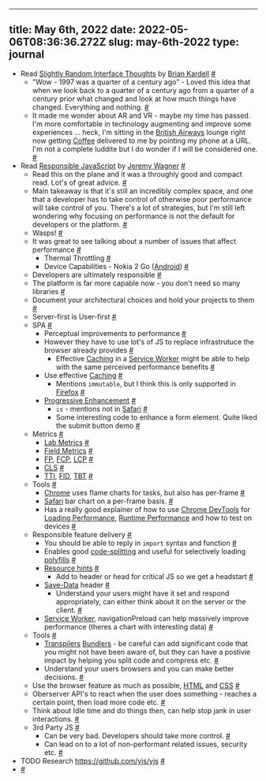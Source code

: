 
---
title: May 6th, 2022 
date: 2022-05-06T08:36:36.272Z
slug: may-6th-2022
type: journal
---
* Read [Slightly Random Interface Thoughts](https://bkardell.com/blog/OnInterfaces.html) by [Brian Kardell](../entry/brian-kardell) [#](#627a64fa-bb0f-4cfc-8156-03639327c3bf)<a name="627a64fa-bb0f-4cfc-8156-03639327c3bf"></a>
  * "Wow - 1997 was a quarter of a century ago" - Loved this idea that when we look back to a quarter of a century ago from a quarter of a century prior what changed and look at how much things have changed. Everything and nothing. [#](#627a64fa-a47b-48b5-b4a2-b939807ebf2e)<a name="627a64fa-a47b-48b5-b4a2-b939807ebf2e"></a>
  * It made me wonder about AR and VR - maybe my time has passed. I'm more comfortable in technology augmenting and improve some experiences ... heck, I'm sitting in the [British Airways](../entry/british-airways) lounge right now getting [Coffee](../entry/coffee) delivered to me by pointing my phone at a URL. I'm not a complete luddite but I do wonder if I will be considered one. [#](#627a64fa-23eb-4d40-8c7e-4c977aa1556f)<a name="627a64fa-23eb-4d40-8c7e-4c977aa1556f"></a>
* Read [Responsible JavaScript](../entry/responsible-javascript) by [Jeremy Wagner](../entry/jeremy-wagner) [#](#627a64fa-3dc8-42c0-98db-2ff34c677be8)<a name="627a64fa-3dc8-42c0-98db-2ff34c677be8"></a>
  * Read this on the plane and it was a throughly good and compact read. Lot's of great advice. [#](#627a64fa-8d81-439e-8b67-5043a32b5eb0)<a name="627a64fa-8d81-439e-8b67-5043a32b5eb0"></a>
  * Main takeaway is that it's still an incredibly complex space, and one that a developer has to take control of otherwise poor performance will take control of you. There's a lot of strategies, but I'm still left wondering why focusing on performance is not the default for developers or the platform. [#](#627a64fa-9438-4367-876b-dc0d85e7ce7f)<a name="627a64fa-9438-4367-876b-dc0d85e7ce7f"></a>
  * Wasps! [#](#627a64fa-4094-460c-8e80-818239eeb998)<a name="627a64fa-4094-460c-8e80-818239eeb998"></a>
  * It was great to see talking about a number of issues that affect performance [#](#627a64fa-df92-4c29-a6a0-d90f129fb811)<a name="627a64fa-df92-4c29-a6a0-d90f129fb811"></a>
    * Thermal Throttling [#](#627a64fa-221d-412e-afb7-0fcd27376e9a)<a name="627a64fa-221d-412e-afb7-0fcd27376e9a"></a>
    * Device Capabilities - Nokia 2 Go ([Android](../entry/android)) [#](#627a64fa-14fc-44cf-a2f9-562153513c21)<a name="627a64fa-14fc-44cf-a2f9-562153513c21"></a>
  * Developers are ultimately responsible [#](#627a64fa-3d63-4ffc-9323-986708af2e29)<a name="627a64fa-3d63-4ffc-9323-986708af2e29"></a>
  * The platform is far more capable now - you don't need so many libraries [#](#627a64fa-c499-451a-9b50-65c99540cea0)<a name="627a64fa-c499-451a-9b50-65c99540cea0"></a>
  * Document your architectural choices and hold your projects to them [#](#627a64fa-ca26-456c-a455-92b733da912f)<a name="627a64fa-ca26-456c-a455-92b733da912f"></a>
  * Server-first is User-first [#](#627a64fa-efd1-41f7-b287-24bca0000717)<a name="627a64fa-efd1-41f7-b287-24bca0000717"></a>
  * SPA [#](#627a64fa-35fb-448a-a1fd-eba7658cb8d2)<a name="627a64fa-35fb-448a-a1fd-eba7658cb8d2"></a>
    * Perceptual improvements to performance [#](#627a64fa-540f-4fc6-a7af-8eb20fbf7952)<a name="627a64fa-540f-4fc6-a7af-8eb20fbf7952"></a>
    * However they have to use lot's of JS to replace infrastrutuce the browser already provides [#](#627a64fa-778c-4bfe-b8dc-1f87ebe34f4c)<a name="627a64fa-778c-4bfe-b8dc-1f87ebe34f4c"></a>
      * Effective [Caching](../entry/caching) in a [Service Worker](../entry/service-worker) might be able to help with the same perceived performance benefits [#](#627a64fa-c07d-4b13-8c55-2edc952a1370)<a name="627a64fa-c07d-4b13-8c55-2edc952a1370"></a>
    * Use effective [Caching](../entry/caching) [#](#627a64fa-0e89-4c94-aca9-c96c81ae21ab)<a name="627a64fa-0e89-4c94-aca9-c96c81ae21ab"></a>
      * Mentions `immutable`, but I think this is only supported in [Firefox](../entry/firefox) [#](#627a64fa-59a1-472b-b7dc-39eb4e26a830)<a name="627a64fa-59a1-472b-b7dc-39eb4e26a830"></a>
    * [Progressive Enhancement](../entry/progressive-enhancement) [#](#627a64fa-76cb-4f58-9ebf-d5e96eeecc09)<a name="627a64fa-76cb-4f58-9ebf-d5e96eeecc09"></a>
      * `is` - mentions not in [Safari](../entry/safari) [#](#627a64fa-4a97-4ebc-b9a4-abdd36bda77f)<a name="627a64fa-4a97-4ebc-b9a4-abdd36bda77f"></a>
      * Some interesting code to enhance a form element. Quite liked the submit button demo [#](#627a64fa-b28c-47fa-b3ec-7cd66d5fd701)<a name="627a64fa-b28c-47fa-b3ec-7cd66d5fd701"></a>
  * Metrics [#](#627a64fa-da79-42d5-b7cd-d93958af09a0)<a name="627a64fa-da79-42d5-b7cd-d93958af09a0"></a>
    * [Lab Metrics](../entry/lab-metrics) [#](#627a64fa-4595-4b22-854f-fc185948da77)<a name="627a64fa-4595-4b22-854f-fc185948da77"></a>
    * [Field Metrics](../entry/field-metrics) [#](#627a64fa-8dca-4594-903d-4ba68e53208c)<a name="627a64fa-8dca-4594-903d-4ba68e53208c"></a>
    * [FP](../entry/fp), [FCP](../entry/fcp), [LCP](../entry/lcp) [#](#627a64fa-7b74-4189-bb5d-8c80e661df3d)<a name="627a64fa-7b74-4189-bb5d-8c80e661df3d"></a>
    * [CLS](../entry/cls) [#](#627a64fa-a649-4239-a98c-6e91725dbe14)<a name="627a64fa-a649-4239-a98c-6e91725dbe14"></a>
    * [TTI](../entry/tti), [FID](../entry/fid), [TBT](../entry/tbt) [#](#627a64fa-f782-40b0-af27-2eb56abc23a1)<a name="627a64fa-f782-40b0-af27-2eb56abc23a1"></a>
  * Tools [#](#627a64fa-92a5-4564-a393-06981335fc78)<a name="627a64fa-92a5-4564-a393-06981335fc78"></a>
    * [Chrome](../entry/chrome) uses flame charts for tasks, but also has per-frame [#](#627a64fa-5311-4c4c-bda2-1ee9ec82f14d)<a name="627a64fa-5311-4c4c-bda2-1ee9ec82f14d"></a>
    * [Safari](../entry/safari) bar chart on a per-frame basis. [#](#627a64fa-ef2b-4855-a88b-f30263c205bf)<a name="627a64fa-ef2b-4855-a88b-f30263c205bf"></a>
    * Has a really good explainer of how to use [Chrome DevTools](../entry/chrome-devtools) for [Loading Performance](../entry/loading-performance), [Runtime Performance](../entry/runtime-performance) and how to test on devices [#](#627a64fa-590b-40b5-aec5-e0677d4cf0fd)<a name="627a64fa-590b-40b5-aec5-e0677d4cf0fd"></a>
  * Responsible feature delivery [#](#627a64fa-aec0-43e1-996d-2ed6ea248298)<a name="627a64fa-aec0-43e1-996d-2ed6ea248298"></a>
    * You should be able to reply in `import` syntax and function [#](#627a64fa-a307-49bc-a752-7362e3a30e92)<a name="627a64fa-a307-49bc-a752-7362e3a30e92"></a>
    * Enables good [code-splitting](../entry/code-splitting) and useful for selectively loading [polyfills](../entry/polyfills) [#](#627a64fa-de6b-4d56-9ad6-1e67ba7ea68f)<a name="627a64fa-de6b-4d56-9ad6-1e67ba7ea68f"></a>
    * [Resource hints](../entry/resource-hints) [#](#627a64fa-43f8-4326-849e-d7bd903334c1)<a name="627a64fa-43f8-4326-849e-d7bd903334c1"></a>
      * Add to header or head for critical JS so we get a headstart [#](#627a64fa-ba62-4202-a8e3-82a19493c7b1)<a name="627a64fa-ba62-4202-a8e3-82a19493c7b1"></a>
    * [Save-Data](../entry/save-data) header [#](#627a64fa-7633-454e-bbec-82028dca253d)<a name="627a64fa-7633-454e-bbec-82028dca253d"></a>
      * Understand your users might have it set and respond appropriately, can either think about it on the server or the client. [#](#627a64fa-38dd-44ca-b7ee-e582882f34a1)<a name="627a64fa-38dd-44ca-b7ee-e582882f34a1"></a>
    * [Service Worker](../entry/service-worker), navigationPreload can help massively improve performance (theres a chart with interesting data) [#](#627a64fa-84c5-4479-b0b5-2146fc22807d)<a name="627a64fa-84c5-4479-b0b5-2146fc22807d"></a>
  * Tools [#](#627a64fa-acda-43c1-ab6c-90c0448b8654)<a name="627a64fa-acda-43c1-ab6c-90c0448b8654"></a>
    * [Transpilers](../entry/transpilers) [Bundlers](../entry/bundlers) - be careful can add significant code that you might not have been aware of, but they can have a postivie impact by helping you split code and compress etc. [#](#627a64fa-fc2a-453a-ae17-06bb97c5d355)<a name="627a64fa-fc2a-453a-ae17-06bb97c5d355"></a>
    * Understand your users browsers and you can make better decisions. [#](#627a64fa-62da-4f42-bf3d-efe8d2bfe8e6)<a name="627a64fa-62da-4f42-bf3d-efe8d2bfe8e6"></a>
  * Use the browser feature as much as possible, [HTML](../entry/html) and [CSS](../entry/css) [#](#627a64fa-5773-4a2e-afa5-89a237b043cb)<a name="627a64fa-5773-4a2e-afa5-89a237b043cb"></a>
  * Oberserver API's to react when the user does something - reaches a certain point, then load more code etc. [#](#627a64fa-a4e1-4658-9299-55c1e11fd63c)<a name="627a64fa-a4e1-4658-9299-55c1e11fd63c"></a>
  * Think about Idle time and do things then, can help stop jank in user interactions. [#](#627a64fa-91d0-4e55-ad13-21c6ed394caa)<a name="627a64fa-91d0-4e55-ad13-21c6ed394caa"></a>
  * 3rd Party JS [#](#627a64fa-a006-430d-80a5-a1d3b56663e3)<a name="627a64fa-a006-430d-80a5-a1d3b56663e3"></a>
    * Can be very bad. Developers should take more control. [#](#627a64fa-e012-4956-bc4f-ccc087bc61d3)<a name="627a64fa-e012-4956-bc4f-ccc087bc61d3"></a>
    * Can lead on to a lot of non-performant related issues, security etc. [#](#627a64fa-d88f-4dc6-b521-0025e540035f)<a name="627a64fa-d88f-4dc6-b521-0025e540035f"></a>
* TODO Research https://github.com/yjs/yjs [#](#627a64fa-0ed0-4f73-b67c-094237521578)<a name="627a64fa-0ed0-4f73-b67c-094237521578"></a>
*  [#](#627a64fa-0ac6-4c98-941a-e3b1f862ca4a)<a name="627a64fa-0ac6-4c98-941a-e3b1f862ca4a"></a>

